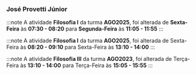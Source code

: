 ### José Provetti Júnior


:::note
A atividade **Filosofia I** da turma **AGO2025**, foi alterada de **Sexta-Feira** às **07:30 - 08:20** para **Segunda-Feira** às **11:05 - 11:55**
:::
        


:::note
A atividade **Filosofia I** da turma **AGO2025**, foi alterada de Sexta-Feira às **08:20 - 09:10** para Sexta-Feira às **13:10 - 14:00**
:::
        


:::note
A atividade **Filosofia III** da turma **AGO2023**, foi alterada de Terça-Feira às **13:10 - 14:00** para Terça-Feira às **15:05 - 15:55**
:::
        

